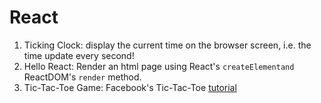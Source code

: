 React
=====

1. Ticking Clock: display the current time on the browser screen, i.e. the time update every second!
2. Hello React: Render an html page using React's `createElementand` ReactDOM's `render` method.
3. Tic-Tac-Toe Game: Facebook's Tic-Tac-Toe [tutorial](https://reactjs.org/tutorial/tutorial.html)